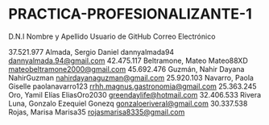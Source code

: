 # PRACTICA-PROFESIONALIZANTE-1
D.N.I	        Nombre y Apellido		            Usuario de GitHub	             Correo Electrónico

37.521.977	Almada, Sergio Daniel 		            dannyalmada94	             dannyalmada.94@gmail.com
42.475.117	Beltramone, Mateo		            Mateo88XD	                     mateobeltramone2000@gmail.com
45.692.476	Guzmán, Nahir Dayana		            NahirGuzman	                     nahirdayanaguzman@gmail.com
25.920.103	Navarro, Paola Giselle		            paolanavarro123	             rrhh.magnus.gastronomia@gmail.com
25.363.245	Oro, Yamil Elías			    EliasOro2030                     greendaylife@hotmail.com
32.406.533	Rivera Luna, Gonzalo Ezequiel		    Gonezq	                     gonzaloeriveral@gmail.com
30.337.538	Rojas, Marisa		                    Marisa35	                     rojasmarisa8335@gmail.com
